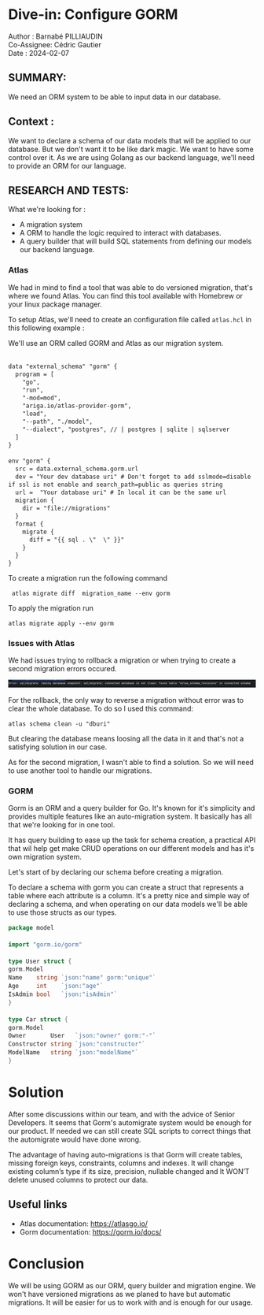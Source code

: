 # Dive-in: Configure GORM

Author : Barnabé PILLIAUDIN  
Co-Assignee: Cédric Gautier  
Date : 2024-02-07

## SUMMARY:

We need an ORM system to be able to input data in our database.

## Context :

We want to declare a schema of our data models that will be applied to our database.
But we don't want it to be like dark magic. We want to have some control over it.
As we are using Golang as our backend language, we'll need to provide an ORM for our language.

## RESEARCH AND TESTS:

What we're looking for :

- A migration system
- A ORM to handle the logic required to interact with databases.
- A query builder that will build SQL statements from defining our models our backend language.

### Atlas

We had in mind to find a tool that was able to do versioned migration, that's where we found Atlas.
You can find this tool available with Homebrew or your linux package manager.

To setup Atlas, we'll need to create an configuration file called `atlas.hcl` in this following example :

We'll use an ORM called GORM and Atlas as our migration system.

```hcl

data "external_schema" "gorm" {
  program = [
    "go",
    "run",
    "-mod=mod",
    "ariga.io/atlas-provider-gorm",
    "load",
    "--path", "./model",
    "--dialect", "postgres", // | postgres | sqlite | sqlserver
  ]
}

env "gorm" {
  src = data.external_schema.gorm.url
  dev = "Your dev database uri" # Don't forget to add sslmode=disable if ssl is not enable and search_path=public as queries string
  url =  "Your database uri" # In local it can be the same url
  migration {
    dir = "file://migrations"
  }
  format {
    migrate {
      diff = "{{ sql . \"  \" }}"
    }
  }
}
```

To create a migration run the following command

```shell
 atlas migrate diff  migration_name --env gorm
```

To apply the migration run

```shell
atlas migrate apply --env gorm
```

### Issues with Atlas

We had issues trying to rollback a migration or when trying to create a second migration errors occured.

![img.png](img.png)

For the rollback, the only way to reverse a migration without error was to clear the whole database.
To do so I used this command:

```shell
atlas schema clean -u "dburi"
```

But clearing the database means loosing all the data in it and that's not a satisfying solution in our case.

As for the second migration, I wasn't able to find a solution.
So we will need to use another tool to handle our migrations.

### GORM

Gorm is an ORM and a query builder for Go. It's known for it's simplicity and provides multiple features like an auto-migration system. It basically has all that we're looking for in one tool.

It has query building to ease up the task for schema creation, a practical API that wil help get make CRUD operations on our different models and has it's own migration system.

Let's start of by declaring our schema before creating a migration.

To declare a schema with gorm you can create a struct that represents a table where each attribute is a column.
It's a pretty nice and simple way of declaring a schema, and when operating on our data models we'll be able to use those structs as our types.

```go
package model

import "gorm.io/gorm"

type User struct {
gorm.Model
Name    string `json:"name" gorm:"unique"`
Age     int    `json:"age"`
IsAdmin bool   `json:"isAdmin"`
}

type Car struct {
gorm.Model
Owner       User   `json:"owner" gorm:"-"`
Constructor string `json:"constructor"`
ModelName   string `json:"modelName"`
}
```

# Solution

After some discussions within our team, and with the advice of Senior Developers. It seems that Gorm's automigrate system would be enough for our product. If needed we can still create SQL scripts to correct things that the automigrate would have done wrong.

The advantage of having auto-migrations is that Gorm will create tables, missing foreign keys, constraints, columns and indexes. It will change existing column’s type if its size, precision, nullable changed and It WON’T delete unused columns to protect our data.

## Useful links

- Atlas documentation: https://atlasgo.io/
- Gorm documentation: https://gorm.io/docs/

# Conclusion

We will be using GORM as our ORM, query builder and migration engine.
We won't have versioned migrations as we planed to have but automatic migrations.
It will be easier for us to work with and is enough for our usage.
